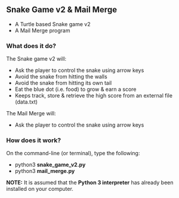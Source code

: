 ## Snake Game v2 & Mail Merge
* A Turtle based Snake game v2
* A Mail Merge program

### What does it do?
The Snake game v2 will:
* Ask the player to control the snake using arrow keys
* Avoid the snake from hitting the walls
* Avoid the snake from hitting its own tail
* Eat the blue dot (i.e. food) to grow & earn a score
* Keeps track, store & retrieve the high score from an external file (data.txt)

The Mail Merge will:
* Ask the player to control the snake using arrow keys

### How does it work?
On the command-line (or terminal), type the following:<br>
* python3 <b>snake_game_v2.py</b>
* python3 <b>mail_merge.py</b>

<b>NOTE:</b> It is assumed that the <b>Python 3 interpreter</b> has already been installed on your computer.
